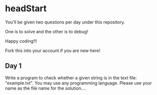 # headStart

You'll be given two questions per day under this repository.

One is to solve and the other is to debug!

Happy coding!!!

Fork this into your account if you are new here!

## Day 1

Write a program to check whether a given string is in the text file: "example.txt". You may use any programming language. Please use your name as the file name for the solution....

